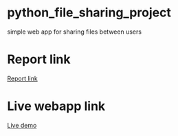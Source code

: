 # python_file_sharing_project
simple web app for sharing files between users

# Report link
<a href='https://github.com/aaykay001/python_file_sharing_project/blob/main/Python%20Project%20Report.docx'> Report link</a>

# Live webapp link
<a href='http://aaykay001.pythonanywhere.com/'> Live demo </a>
